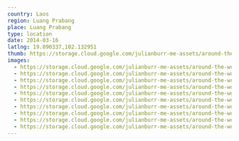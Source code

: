 ```yaml
---
country: Laos
region: Luang Prabang
place: Luang Prabang
type: location
date: 2014-03-16
latlng: 19.890337,102.132951
thumb: https://storage.cloud.google.com/julianburr-me-assets/around-the-world/laos/luang-prabang/IMG_3453--thumb.JPG
images:
  - https://storage.cloud.google.com/julianburr-me-assets/around-the-world/laos/luang-prabang/IMG_3453.JPG
  - https://storage.cloud.google.com/julianburr-me-assets/around-the-world/laos/luang-prabang/IMG_3471.JPG
  - https://storage.cloud.google.com/julianburr-me-assets/around-the-world/laos/luang-prabang/IMG_3489.JPG
  - https://storage.cloud.google.com/julianburr-me-assets/around-the-world/laos/luang-prabang/IMG_3441.JPG
  - https://storage.cloud.google.com/julianburr-me-assets/around-the-world/laos/luang-prabang/IMG_3443.JPG
  - https://storage.cloud.google.com/julianburr-me-assets/around-the-world/laos/luang-prabang/IMG_3445.JPG
  - https://storage.cloud.google.com/julianburr-me-assets/around-the-world/laos/luang-prabang/IMG_3477.JPG
  - https://storage.cloud.google.com/julianburr-me-assets/around-the-world/laos/luang-prabang/IMG_3464.JPG
  - https://storage.cloud.google.com/julianburr-me-assets/around-the-world/laos/luang-prabang/IMG_3510.JPG
  - https://storage.cloud.google.com/julianburr-me-assets/around-the-world/laos/luang-prabang/IMG_3475.JPG
---
```

